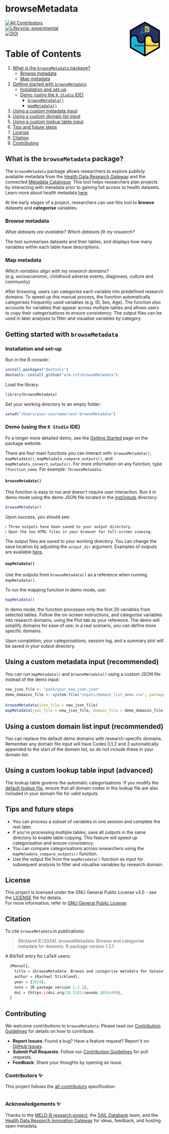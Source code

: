 # browseMetadata

<a href="https://aim-rsf.github.io/browseMetadata/"><img src="man/figures/logo.png" align="right" height="120" alt="browseMetadata website" /></a>

[![All Contributors](https://img.shields.io/badge/all_contributors-4-orange.svg?style=flat-square)](#contributors-)  
[![Lifecycle: experimental](https://img.shields.io/badge/lifecycle-experimental-orange.svg)](https://lifecycle.r-lib.org/articles/stages.html#experimental)  
[![DOI](https://zenodo.org/badge/DOI/10.5281/zenodo.10581500.svg)](https://doi.org/10.5281/zenodo.10581500)

# Table of Contents

1. [What is the `browseMetadata` package?](#what-is-the-browsemetadata-package)
   - [Browse metadata](#browse-metadata)
   - [Map metadata](#map-metadata)
2. [Getting started with `browseMetadata`](#getting-started-with-browsemetadata)
   - [Installation and set-up](#installation-and-set-up)
   - [Demo (using the `R Studio` IDE)](#demo-using-the-r-studio-ide)
     - [`browseMetadata()`](#browsemetadata)
     - [`mapMetadata()`](#mapmetadata)
3. [Using a custom metadata input](#using-a-custom-metadata-input-recommended)
4. [Using a custom domain list input](#using-a-custom-domain-list-input-recommended)
5. [Using a custom lookup table input](#using-a-custom-lookup-table-input-advanced)
6. [Tips and future steps](#tips-and-future-steps)
7. [License](#license)
8. [Citation](#citation)
9. [Contributing](#contributing)

## What is the `browseMetadata` package?

The `browseMetadata` package allows researchers to explore publicly available metadata from the [Health Data Research Gateway](https://web.www.healthdatagateway.org/search?search=&datasetSort=latest&tab=Datasets) and the connected [Metadata Catalogue](https://maurosandbox.com/hdruk/#/home). This tool helps researchers plan projects by interacting with metadata prior to gaining full access to health datasets. Learn more about health metadata [here](https://aim-rsf.github.io/browseMetadata/articles/browseMetadata.html).

At the early stages of a project, researchers can use this tool to **browse** datasets and **categorise** variables.

### Browse metadata

*What datasets are available? Which datasets fit my research?*

The tool summarises datasets and their tables, and displays how many variables within each table have descriptions.  

### Map metadata

*Which variables align with my research domains?*  
(e.g. socioeconomic, childhood adverse events, diagnoses, culture and community)

After browsing, users can categorise each variable into predefined research domains. To speed up this manual process, the function automatically categorises frequently used variables (e.g. ID, Sex, Age). The function also accounts for variables that appear across multiple tables and allows users to copy their categorisations to ensure consistency. The output files can be used in later analyses to filter and visualise variables by category.

## Getting started with `browseMetadata`

### Installation and set-up

Run in the R console:

``` r
install.packages("devtools")
devtools::install_github("aim-rsf/browseMetadata")
```

Load the library:

``` r
library(browseMetadata)
```

Set your working directory to an empty folder:

```r         
setwd("/Users/your-username/test-browseMetadata")
```

### Demo (using the `R Studio` IDE)

Fo a longer more detailed demo, see the [Getting Started](https://aim-rsf.github.io/browseMetadata/articles/browseMetadata.html) page on the package website. 

There are four main functions you can interact with: `browseMetadata()`, `mapMetadata()`, `mapMetadata_compare_outputs()`, and `mapMetadata_convert_outputs()`. For more information on any function, type `?function_name`. For example: `?browseMetadata`.

#### `browseMetadata()`

This function is easy to run and doesn't require user interaction. Run it in demo mode using the demo JSON file located in the [inst/inputs](inst/inputs/) directory:

``` r
browseMetadata()
``` 

Upon success, you should see:

```
ℹ Three outputs have been saved to your output directory.
ℹ Open the two HTML files in your browser for full-screen viewing.
```

The output files are saved to your working directory. You can change the save location by adjusting the `output_dir` argument. Examples of outputs are available [here](/inst/outputs/).

#### `mapMetadata()`

Use the outputs from `browseMetadata()` as a reference when running `mapMetadata()`. 

To run the mapping function in demo mode, use:

``` r
mapMetadata()
``` 

In demo mode, the function processes only the first 20 variables from selected tables. Follow the on-screen instructions, and categorise variables into research domains, using the Plot tab as your reference. The demo will simplify domains for ease of use; in a real scenario, you can define more specific domains.

Upon completion, your categorisations, session log, and a summary plot will be saved in your output directory.

## Using a custom metadata input (recommended)

You can run `mapMetadata()` and `browseMetadata()` using a custom JSON file instead of the demo input:

```r
new_json_file <- "path/your_new_json.json"
demo_domains_file <- system.file("inputs/domain_list_demo.csv", package = "browseMetadata")

browseMetadata(json_file = new_json_file)
mapMetadata(json_file = new_json_file, domain_file = demo_domains_file)
```

## Using a custom domain list input (recommended)

You can replace the default demo domains with research-specific domains. Remember any domain file input will have Codes 0,1,2 and 3 automatically appended to the start of the domain list, so do not include these in your domain list. 

## Using a custom lookup table input (advanced)

The lookup table governs the automatic categorisations. If you modify the [default lookup file](inst/inputs/look_up.csv), ensure that all domain codes in the lookup file are also included in your domain file for valid outputs.

## Tips and future steps

- You can process a subset of variables in one session and complete the rest later.
- If you're processing multiple tables, save all outputs in the same directory to enable table copying. This feature will speed up categorisation and ensure consistency.
- You can compare categorisations across researchers using the `mapMetadata_compare_outputs()` function.
- Use the output file from the `mapMetadata()` function as input for subsequent analysis to filter and visualise variables by research domain.

## License

This project is licensed under the GNU General Public License v3.0 - see the [LICENSE](LICENSE) file for details.  
For more information, refer to [GNU General Public License](https://www.gnu.org/licenses/gpl-3.0.en.html).

## Citation

To cite `browseMetadata` in publications:

> Stickland R (2024). browseMetadata: Browse and categorise metadata for datasets. R package version 1.2.1.

A BibTeX entry for LaTeX users:

```r         
  @Manual{,
    title = {browseMetadata: Browse and categorise metadata for datasets},
    author = {Rachael Stickland},
    year = {2024},
    note = {R package version 1.2.1},
    doi = {https://doi.org/10.5281/zenodo.10581499}, 
  }
```

## Contributing

We welcome contributions to `browseMetadata`. Please read our [Contribution Guidelines](https://github.com/aim-rsf/browseMetadata/blob/main/CONTRIBUTING.md) for details on how to contribute.

-   **Report Issues**: Found a bug? Have a feature request? Report it on [GitHub Issues](https://github.com/aim-rsf/browseMetadata/issues).
-   **Submit Pull Requests**: Follow our [Contribution Guidelines](https://github.com/aim-rsf/browseMetadata/blob/main/CONTRIBUTING.md) for pull requests.
-   **Feedback**: Share your thoughts by opening an issue.

### Contributors ✨

This project follows the [all-contributors](https://github.com/all-contributors/all-contributors) specification.

<!-- ALL-CONTRIBUTORS-LIST:START - Do not remove or modify this section -->
<!-- prettier-ignore-start -->
<!-- markdownlint-disable -->
<table>
  <tbody>
    <!-- Contributor table remains unchanged -->
  </tbody>
</table>
<!-- markdownlint-restore -->
<!-- prettier-ignore-end -->

### Acknowledgements ✨

Thanks to the [MELD-B research project](https://www.southampton.ac.uk/publicpolicy/support-for-policymakers/policy-projects/Current%20projects/meld-b.page), the [SAIL Databank](https://saildatabank.com/) team, and the [Health Data Research Innovation Gateway](https://web.www.healthdatagateway.org/search?search=&datasetSort=latest&tab=Datasets) for ideas, feedback, and hosting open metadata.
